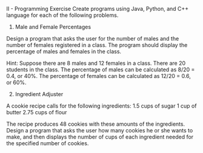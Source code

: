 II - Programming Exercise
Create programs using Java, Python, and C++ language for each of the following problems.

1. Male and Female Percentages

Design a program that asks the user for the number of males and the number of females registered in
a class. The program should display the percentage of males and females in the class.

Hint:
Suppose there are 8 males and 12 females in a class. There are 20 students in the class. The
percentage of males can be calculated as 8/20 = 0.4, or 40%. The percentage of females can be
calculated as 12/20 = 0.6, or 60%.


2. Ingredient Adjuster

A cookie recipe calls for the following ingredients:
1.5 cups of sugar
1 cup of butter
2.75 cups of flour

The recipe produces 48 cookies with these amounts of the ingredients. Design a program that asks
the user how many cookies he or she wants to make, and then displays the number of cups of each ingredient needed for the specified number of cookies.

